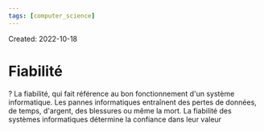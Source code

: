 ```yaml
---
tags: [computer_science] 
---
```

Created: 2022-10-18

# Fiabilité
?
La fiabilité, qui fait référence au bon fonctionnement d'un système informatique. Les pannes informatiques entraînent des pertes de données, de temps, d'argent, des blessures ou même la mort. La fiabilité des systèmes informatiques détermine la confiance dans leur valeur
<!--SR:!2022-10-21,2,230-->